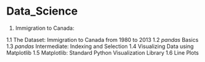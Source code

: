 # Data_Science

1. Immigration to Canada:

1.1 The Dataset: Immigration to Canada from 1980 to 2013
1.2 *pandas* Basics
1.3 *pandas* Intermediate: Indexing and Selection
1.4 Visualizing Data using Matplotlib
1.5 Matplotlib: Standard Python Visualization Library
1.6 Line Plots

